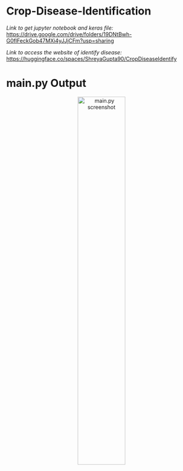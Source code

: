 # Crop-Disease-Identification

*Link to get jupyter notebook and keras file:*
https://drive.google.com/drive/folders/19DNtBwh-G0flFeckGob47MXi4yJJjCFm?usp=sharing

*Link to access the website of identify disease:*
https://huggingface.co/spaces/ShreyaGupta90/CropDiseaseIdentify

# main.py Output

<p align="center">
  <img src="https://github.com/user-attachments/assets/9ea3f452-f9e7-42e1-8823-01fbc490f95b" 
       alt="main.py screenshot" 
       width="50%" />
</p>
